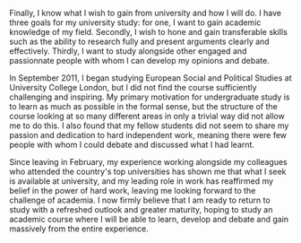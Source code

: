 Finally, I know what I wish to gain from university and how I will do. I have three goals for my university study: for one, I want to gain academic knowledge of my field. Secondly, I wish to hone and gain transferable skills such as the ability to research fully and present arguments clearly and effectively. Thirdly, I want to study alongside other engaged and passionnate people with whom I can develop my opinions and debate.

In September 2011, I began studying European Social and Political Studies at University College London, but I did not find the course sufficiently challenging and inspiring. My primary motivation for undergraduate study is to learn as much as possible in the formal sense, but the structure of the course looking at so many different areas in only a trivial way did not allow me to do this. I also found that my fellow students did not seem to share my passion and dedication to hard independent work, meaning there were few people with whom I could debate and discussed what I had learnt.

Since leaving in February, my experience working alongside my colleagues who attended the country's top universities has shown me that what I seek is available at university, and my leading role in work has reaffirmed my belief in the power of hard work, leaving me looking forward to the challenge of academia. I now firmly believe that I am ready to return to study with a refreshed outlook and greater maturity, hoping to study an academic course where I will be able to learn, develop and debate and gain massively from the entire experience.